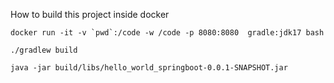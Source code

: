  How to build  this project inside docker 

``` docker run -it -v `pwd`:/code -w /code -p 8080:8080  gradle:jdk17 bash ```

``` ./gradlew build ```

```java -jar build/libs/hello_world_springboot-0.0.1-SNAPSHOT.jar  ```
